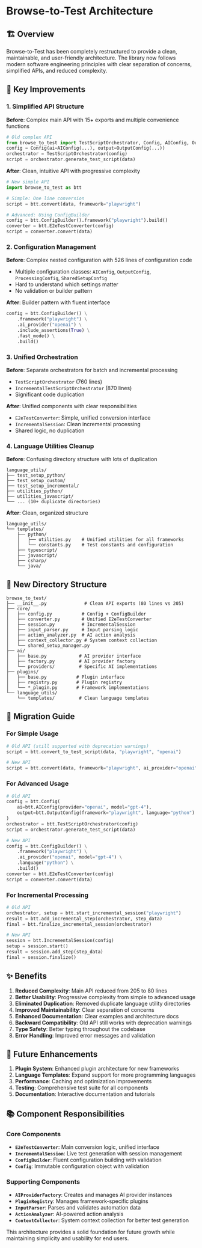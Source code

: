 # Browse-to-Test Architecture

## 🏗️ Overview

Browse-to-Test has been completely restructured to provide a clean, maintainable, and user-friendly architecture. The library now follows modern software engineering principles with clear separation of concerns, simplified APIs, and reduced complexity.

## 🚀 Key Improvements

### 1. Simplified API Structure

**Before**: Complex main API with 15+ exports and multiple convenience functions
```python
# Old complex API
from browse_to_test import TestScriptOrchestrator, Config, AIConfig, OutputConfig
config = Config(ai=AIConfig(...), output=OutputConfig(...))
orchestrator = TestScriptOrchestrator(config)
script = orchestrator.generate_test_script(data)
```

**After**: Clean, intuitive API with progressive complexity
```python
# New simple API
import browse_to_test as btt

# Simple: One line conversion
script = btt.convert(data, framework="playwright")

# Advanced: Using ConfigBuilder
config = btt.ConfigBuilder().framework("playwright").build()
converter = btt.E2eTestConverter(config)
script = converter.convert(data)
```

### 2. Configuration Management

**Before**: Complex nested configuration with 526 lines of configuration code
- Multiple configuration classes: `AIConfig`, `OutputConfig`, `ProcessingConfig`, `SharedSetupConfig`
- Hard to understand which settings matter
- No validation or builder pattern

**After**: Builder pattern with fluent interface
```python
config = btt.ConfigBuilder() \
    .framework("playwright") \
    .ai_provider("openai") \
    .include_assertions(True) \
    .fast_mode() \
    .build()
```

### 3. Unified Orchestration

**Before**: Separate orchestrators for batch and incremental processing
- `TestScriptOrchestrator` (760 lines)
- `IncrementalTestScriptOrchestrator` (870 lines)
- Significant code duplication

**After**: Unified components with clear responsibilities
- `E2eTestConverter`: Simple, unified conversion interface
- `IncrementalSession`: Clean incremental processing
- Shared logic, no duplication

### 4. Language Utilities Cleanup

**Before**: Confusing directory structure with lots of duplication
```
language_utils/
├── test_setup_python/
├── test_setup_custom/
├── test_setup_incremental/
├── utilities_python/
├── utilities_javascript/
└── ... (10+ duplicate directories)
```

**After**: Clean, organized structure
```
language_utils/
└── templates/
    ├── python/
    │   ├── utilities.py    # Unified utilities for all frameworks
    │   └── constants.py    # Test constants and configuration
    ├── typescript/
    ├── javascript/
    ├── csharp/
    └── java/
```

## 📁 New Directory Structure

```
browse_to_test/
├── __init__.py              # Clean API exports (80 lines vs 205)
├── core/
│   ├── config.py           # Config + ConfigBuilder
│   ├── converter.py        # Unified E2eTestConverter
│   ├── session.py          # IncrementalSession
│   ├── input_parser.py     # Input parsing logic
│   ├── action_analyzer.py  # AI action analysis
│   ├── context_collector.py # System context collection
│   └── shared_setup_manager.py
├── ai/
│   ├── base.py            # AI provider interface
│   ├── factory.py         # AI provider factory
│   └── providers/         # Specific AI implementations
├── plugins/
│   ├── base.py           # Plugin interface
│   ├── registry.py       # Plugin registry
│   └── *_plugin.py       # Framework implementations
└── language_utils/
    └── templates/         # Clean language templates
```

## 🔄 Migration Guide

### For Simple Usage
```python
# Old API (still supported with deprecation warnings)
script = btt.convert_to_test_script(data, "playwright", "openai")

# New API
script = btt.convert(data, framework="playwright", ai_provider="openai")
```

### For Advanced Usage
```python
# Old API
config = btt.Config(
    ai=btt.AIConfig(provider="openai", model="gpt-4"),
    output=btt.OutputConfig(framework="playwright", language="python")
)
orchestrator = btt.TestScriptOrchestrator(config)
script = orchestrator.generate_test_script(data)

# New API
config = btt.ConfigBuilder() \
    .framework("playwright") \
    .ai_provider("openai", model="gpt-4") \
    .language("python") \
    .build()
converter = btt.E2eTestConverter(config)
script = converter.convert(data)
```

### For Incremental Processing
```python
# Old API
orchestrator, setup = btt.start_incremental_session("playwright")
result = btt.add_incremental_step(orchestrator, step_data)
final = btt.finalize_incremental_session(orchestrator)

# New API
session = btt.IncrementalSession(config)
setup = session.start()
result = session.add_step(step_data)
final = session.finalize()
```

## ✨ Benefits

1. **Reduced Complexity**: Main API reduced from 205 to 80 lines
2. **Better Usability**: Progressive complexity from simple to advanced usage
3. **Eliminated Duplication**: Removed duplicate language utility directories
4. **Improved Maintainability**: Clear separation of concerns
5. **Enhanced Documentation**: Clear examples and architecture docs
6. **Backward Compatibility**: Old API still works with deprecation warnings
7. **Type Safety**: Better typing throughout the codebase
8. **Error Handling**: Improved error messages and validation

## 🔮 Future Enhancements

1. **Plugin System**: Enhanced plugin architecture for new frameworks
2. **Language Templates**: Expand support for more programming languages
3. **Performance**: Caching and optimization improvements
4. **Testing**: Comprehensive test suite for all components
5. **Documentation**: Interactive documentation and tutorials

## 📚 Component Responsibilities

### Core Components

- **`E2eTestConverter`**: Main conversion logic, unified interface
- **`IncrementalSession`**: Live test generation with session management
- **`ConfigBuilder`**: Fluent configuration building with validation
- **`Config`**: Immutable configuration object with validation

### Supporting Components

- **`AIProviderFactory`**: Creates and manages AI provider instances
- **`PluginRegistry`**: Manages framework-specific plugins
- **`InputParser`**: Parses and validates automation data
- **`ActionAnalyzer`**: AI-powered action analysis
- **`ContextCollector`**: System context collection for better test generation

This architecture provides a solid foundation for future growth while maintaining simplicity and usability for end users. 